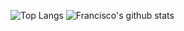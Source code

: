 ![Top Langs](https://github-readme-stats.vercel.app/api/top-langs/?username=franciscobarrios&count_private=true&hide_border=true&bg_color="#000")
![Francisco's github stats](https://github-readme-stats.vercel.app/api?username=franciscobarrios&show_icons=true&count_private=true&theme=dark&hide_border=true)

<!--
[Top Langs](https://github-readme-stats.vercel.app/api/top-langs/?username=franciscobarrios&theme=graywhite)
![Francisco's github stats](https://github-readme-stats.vercel.app/api?username=franciscobarrios&show_icons=true&theme=graywhite)
**franciscobarrios/franciscobarrios** is a ✨ _special_ ✨ repository because its `README.md` (this file) appears on your GitHub profile.

Here are some ideas to get you started:

- 🔭 I’m currently working on ...
- 🌱 I’m currently learning ...
- 👯 I’m looking to collaborate on ...
- 🤔 I’m looking for help with ...
- 💬 Ask me about ...
- 📫 How to reach me: ...
- 😄 Pronouns: ...
- ⚡ Fun fact: ...
-->

